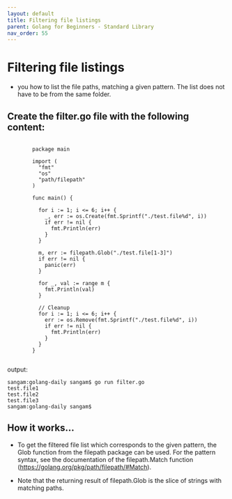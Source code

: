 ```yaml
---
layout: default
title: Filtering file listings
parent: Golang for Beginners - Standard Library
nav_order: 55
---
```


#  Filtering file listings
- you how to list the file paths, matching a given pattern. The list does not have to be from the same folder.

## Create the filter.go file with the following content:
```

        package main

        import (
          "fmt"
          "os"
          "path/filepath"
        )

        func main() {

          for i := 1; i <= 6; i++ {
            _, err := os.Create(fmt.Sprintf("./test.file%d", i))
            if err != nil {
              fmt.Println(err)
            }
          }

          m, err := filepath.Glob("./test.file[1-3]")
          if err != nil {
            panic(err)
          }

          for _, val := range m {
            fmt.Println(val)
          }

          // Cleanup
          for i := 1; i <= 6; i++ {
            err := os.Remove(fmt.Sprintf("./test.file%d", i))
            if err != nil {
              fmt.Println(err)
            }
          }
        }


```
output:
```
sangam:golang-daily sangam$ go run filter.go 
test.file1
test.file2
test.file3
sangam:golang-daily sangam$ 
```

## How it works...

- To get the filtered file list which corresponds to the given pattern, the Glob function from the filepath package can be used. For the pattern syntax, see the documentation of the filepath.Match function (https://golang.org/pkg/path/filepath/#Match).

- Note that the returning result of filepath.Glob is the slice of strings with matching paths.

